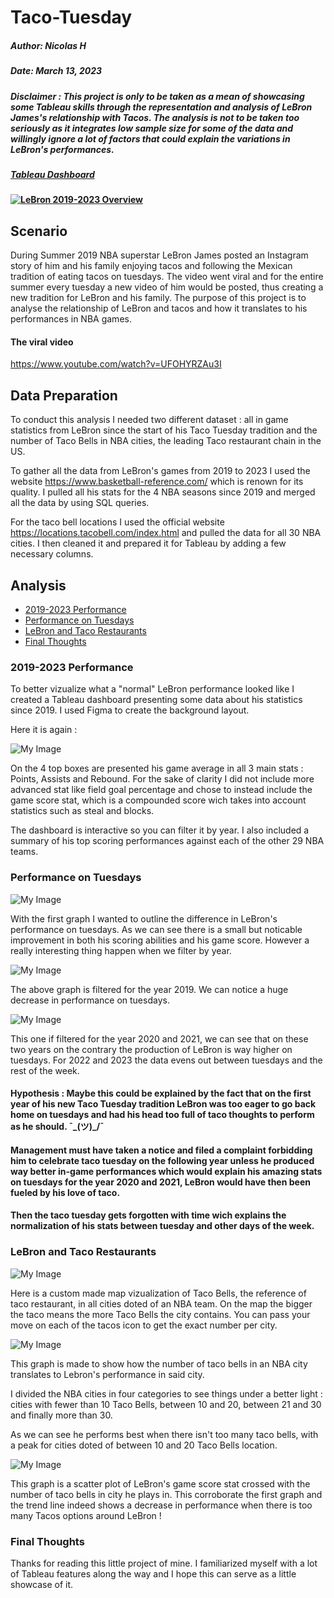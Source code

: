 # Taco-Tuesday

##### Author: Nicolas H

##### Date: March 13, 2023

##### Disclaimer : This project is only to be taken as a mean of showcasing some Tableau skills through the representation and analysis of LeBron James's relationship with Tacos. The analysis is not to be taken too seriously as it integrates low sample size for some of the data and willingly ignore a lot of factors that could explain the variations in LeBron's performances. 

##### [Tableau Dashboard](https://public.tableau.com/shared/JTTC2KJCP?:display_count=n&:origin=viz_share_link)

#### <div class='tableauPlaceholder' id='viz1678736292296' style='position: relative'><noscript><a href='#'><img alt='LeBron 2019-2023 Overview ' src='https:&#47;&#47;public.tableau.com&#47;static&#47;images&#47;JT&#47;JTTC2KJCP&#47;1_rss.png' style='border: none' /></a></noscript><object class='tableauViz'  style='display:none;'><param name='host_url' value='https%3A%2F%2Fpublic.tableau.com%2F' /> <param name='embed_code_version' value='3' /> <param name='path' value='shared&#47;JTTC2KJCP' /> <param name='toolbar' value='yes' /><param name='static_image' value='https:&#47;&#47;public.tableau.com&#47;static&#47;images&#47;JT&#47;JTTC2KJCP&#47;1.png' /> <param name='animate_transition' value='yes' /><param name='display_static_image' value='yes' /><param name='display_spinner' value='yes' /><param name='display_overlay' value='yes' /><param name='display_count' value='yes' /><param name='language' value='en-US' /></object></div>                

## Scenario
During Summer 2019 NBA superstar LeBron James posted an Instagram story of him and his family enjoying tacos and following the Mexican tradition of eating tacos on tuesdays. The video went viral and for the entire summer every tuesday a new video of him would be posted, thus creating a new tradition for LeBron and his family. The purpose of this project is to analyse the relationship of LeBron and tacos and how it translates to his performances in NBA games.

#### The viral video 

https://www.youtube.com/watch?v=UFOHYRZAu3I

## Data Preparation

To conduct this analysis I needed two different dataset : all in game statistics from LeBron since the start of his Taco Tuesday tradition and the number of Taco Bells in NBA cities, the leading Taco restaurant chain in the US.

To gather all the data from LeBron's games from 2019 to 2023 I used the website https://www.basketball-reference.com/ which is renown for its quality. I pulled all his stats for the 4 NBA seasons since 2019 and merged all the data by using SQL queries.

For the taco bell locations I used the official website https://locations.tacobell.com/index.html and pulled the data for all 30 NBA cities. I then cleaned it and prepared it for Tableau by adding a few necessary columns.

## Analysis


-  [2019-2023 Performance](#2019-2023-performance)
-  [Performance on Tuesdays](#tuesday-performance)
-  [LeBron and Taco Restaurants](#lebron-taco)
-  [Final Thoughts](#final-thoughts)


### 2019-2023 Performance

To better vizualize what a "normal" LeBron performance looked like I created a Tableau dashboard presenting some data about his statistics since 2019. I used Figma to create the background layout.

Here it is again : 

![My Image](LeBron_Overview.png)


On the 4 top boxes are presented his game average in all 3 main stats : Points, Assists and Rebound. For the sake of clarity I did not include more advanced stat like field goal percentage and chose to instead include the game score stat, which is a compounded score wich takes into account statistics such as steal and blocks.

The dashboard is interactive so you can filter it by year. I also included a summary of his top scoring performances against each of the other 29 NBA teams. 

### Performance on Tuesdays

![My Image](Tuesday_Performance.png)

With the first graph I wanted to outline the difference in LeBron's performance on tuesdays. As we can see there is a small but noticable improvement in both his scoring abilities and his game score. However a really interesting thing happen when we filter by year.

![My Image](Tuesday_Performance2019.png)

The above graph is filtered for the year 2019. We can notice a huge decrease in performance on tuesdays.

![My Image](Tuesday_Performance2020-2021.png)

This one if filtered for the year 2020 and 2021, we can see that on these two years on the contrary the production of LeBron is way higher on tuesdays.
For 2022 and 2023 the data evens out between tuesdays and the rest of the week.


#### Hypothesis : Maybe this could be explained by the fact that on the first year of his new Taco Tuesday tradition LeBron was too eager to go back home on tuesdays and had his head too full of taco thoughts to perform as he should. ¯\_(ツ)_/¯ 

#### Management must have taken a notice and filed a complaint forbidding him to celebrate taco tuesday on the following year unless he produced way better in-game performances which would explain his amazing stats on tuesdays for the year 2020 and 2021, LeBron would have then been fueled by his love of taco.

#### Then the taco tuesday gets forgotten with time wich explains the normalization of his stats between tuesday and other days of the week.

### LeBron and Taco Restaurants

![My Image](Taco_Map.png)

Here is a custom made map vizualization of Taco Bells, the reference of taco restaurant, in all cities doted of an NBA team. On the map the bigger the taco means the more Taco Bells the city contains. You can pass your move on each of the tacos icon to get the exact number per city.

![My Image](Taco_performance.png)

This graph is made to show how the number of taco bells in an NBA city translates to Lebron's performance in said city.

I divided the NBA cities in four categories to see things under a better light : cities with fewer than 10 Taco Bells, between 10 and 20, between 21 and 30 and finally more than 30.

As we can see he performs best when there isn't too many taco bells, with a peak for cities doted of between 10 and 20 Taco Bells location.

![My Image](GS_Taco.png)

This graph is a scatter plot of LeBron's game score stat crossed with the number of taco bells in city he plays in. This corroborate the first graph and the trend line indeed shows a decrease in performance when there is too many Tacos options around LeBron !

### Final Thoughts

Thanks for reading this little project of mine. I familiarized myself with a lot of Tableau features along the way and I hope this can serve as a little showcase of it.

